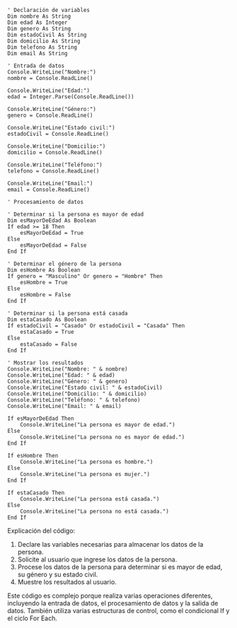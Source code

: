 ```visual basic
' Declaración de variables
Dim nombre As String
Dim edad As Integer
Dim genero As String
Dim estadoCivil As String
Dim domicilio As String
Dim telefono As String
Dim email As String

' Entrada de datos
Console.WriteLine("Nombre:")
nombre = Console.ReadLine()

Console.WriteLine("Edad:")
edad = Integer.Parse(Console.ReadLine())

Console.WriteLine("Género:")
genero = Console.ReadLine()

Console.WriteLine("Estado civil:")
estadoCivil = Console.ReadLine()

Console.WriteLine("Domicilio:")
domicilio = Console.ReadLine()

Console.WriteLine("Teléfono:")
telefono = Console.ReadLine()

Console.WriteLine("Email:")
email = Console.ReadLine()

' Procesamiento de datos

' Determinar si la persona es mayor de edad
Dim esMayorDeEdad As Boolean
If edad >= 18 Then
    esMayorDeEdad = True
Else
    esMayorDeEdad = False
End If

' Determinar el género de la persona
Dim esHombre As Boolean
If genero = "Masculino" Or genero = "Hombre" Then
    esHombre = True
Else
    esHombre = False
End If

' Determinar si la persona está casada
Dim estaCasado As Boolean
If estadoCivil = "Casado" Or estadoCivil = "Casada" Then
    estaCasado = True
Else
    estaCasado = False
End If

' Mostrar los resultados
Console.WriteLine("Nombre: " & nombre)
Console.WriteLine("Edad: " & edad)
Console.WriteLine("Género: " & genero)
Console.WriteLine("Estado civil: " & estadoCivil)
Console.WriteLine("Domicilio: " & domicilio)
Console.WriteLine("Teléfono: " & telefono)
Console.WriteLine("Email: " & email)

If esMayorDeEdad Then
    Console.WriteLine("La persona es mayor de edad.")
Else
    Console.WriteLine("La persona no es mayor de edad.")
End If

If esHombre Then
    Console.WriteLine("La persona es hombre.")
Else
    Console.WriteLine("La persona es mujer.")
End If

If estaCasado Then
    Console.WriteLine("La persona está casada.")
Else
    Console.WriteLine("La persona no está casada.")
End If
```

Explicación del código:

1. Declare las variables necesarias para almacenar los datos de la persona.
2. Solicite al usuario que ingrese los datos de la persona.
3. Procese los datos de la persona para determinar si es mayor de edad, su género y su estado civil.
4. Muestre los resultados al usuario.

Este código es complejo porque realiza varias operaciones diferentes, incluyendo la entrada de datos, el procesamiento de datos y la salida de datos. También utiliza varias estructuras de control, como el condicional If y el ciclo For Each.